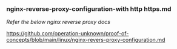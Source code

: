 ### nginx-reverse-proxy-configuration-with http https.md

_Refer the below nginx reverse proxy docs_

https://github.com/operation-unknown/proof-of-concepts/blob/main/linux/nginx-revers-proxy-configuration.md
